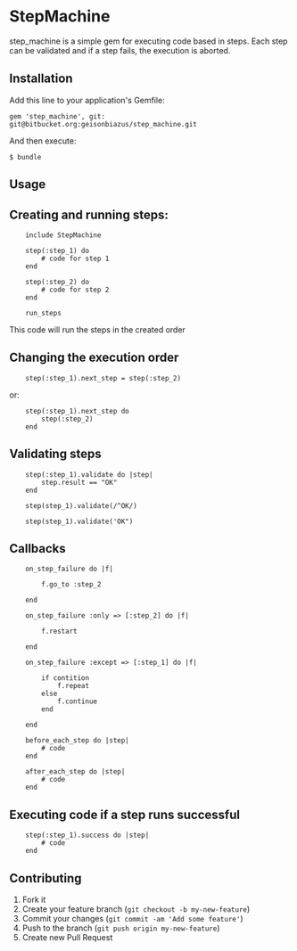 # StepMachine

step_machine is a simple gem for executing code based in steps. Each step can be validated and if a step fails, the execution is aborted. 

## Installation

Add this line to your application's Gemfile:

    gem 'step_machine', git: git@bitbucket.org:geisonbiazus/step_machine.git

And then execute:

    $ bundle

## Usage

## Creating and running steps:
		include StepMachine

		step(:step_1) do
			# code for step 1
		end

		step(:step_2) do
			# code for step 2
		end

		run_steps

This code will run the steps in the created order

## Changing the execution order

		step(:step_1).next_step = step(:step_2)

or:

		step(:step_1).next_step do
			step(:step_2)
		end

## Validating steps

		step(:step_1).validate do |step|
			step.result == "OK"
		end

		step(step_1).validate(/^OK/)

		step(step_1).validate('OK")

## Callbacks

		on_step_failure do |f|

			f.go_to :step_2			

		end

		on_step_failure :only => [:step_2] do |f|

			f.restart

		end

		on_step_failure :except => [:step_1] do |f|

			if contition
				f.repeat
			else
				f.continue
			end

		end

		before_each_step do |step|
			# code
		end

		after_each_step do |step|
			# code
		end

## Executing code if a step runs successful

		step(:step_1).success do |step|
			# code
		end


## Contributing

1. Fork it
2. Create your feature branch (`git checkout -b my-new-feature`)
3. Commit your changes (`git commit -am 'Add some feature'`)
4. Push to the branch (`git push origin my-new-feature`)
5. Create new Pull Request
